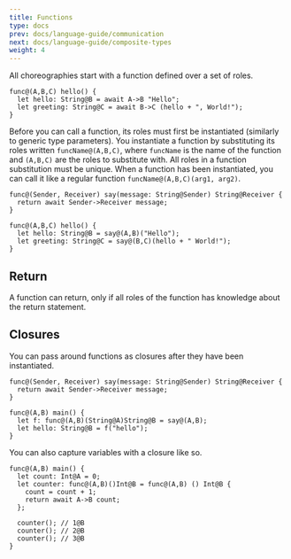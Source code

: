 ```yaml
---
title: Functions
type: docs
prev: docs/language-guide/communication
next: docs/language-guide/composite-types
weight: 4
---
```


All choreographies start with a function defined over a set of roles.

```tempo
func@(A,B,C) hello() {
  let hello: String@B = await A->B "Hello";
  let greeting: String@C = await B->C (hello + ", World!");
}
```

Before you can call a function, its roles must first be instantiated (similarly to generic type parameters).
You instantiate a function by substituting its roles written `funcName@(A,B,C)`, where `funcName` is the name of the function and `(A,B,C)` are the roles to substitute with.
All roles in a function substitution must be unique.
When a function has been instantiated, you can call it like a regular function `funcName@(A,B,C)(arg1, arg2)`.

```tempo
func@(Sender, Receiver) say(message: String@Sender) String@Receiver {
  return await Sender->Receiver message;
}

func@(A,B,C) hello() {
  let hello: String@B = say@(A,B)("Hello");
  let greeting: String@C = say@(B,C)(hello + " World!");
}
```

## Return

A function can return, only if all roles of the function has knowledge about the return statement.

## Closures

You can pass around functions as closures after they have been instantiated.

```tempo
func@(Sender, Receiver) say(message: String@Sender) String@Receiver {
  return await Sender->Receiver message;
}

func@(A,B) main() {
  let f: func@(A,B)(String@A)String@B = say@(A,B);
  let hello: String@B = f("hello");
}
```

You can also capture variables with a closure like so.

```tempo
func@(A,B) main() {
  let count: Int@A = 0;
  let counter: func@(A,B)()Int@B = func@(A,B) () Int@B {
    count = count + 1;
    return await A->B count;
  };

  counter(); // 1@B
  counter(); // 2@B
  counter(); // 3@B
}
```
